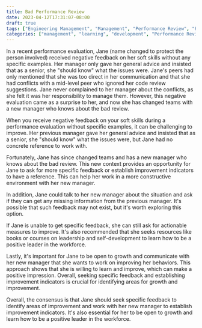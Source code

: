 ```yaml
---
title: Bad Performance Review
date: 2023-04-12T17:31:07-08:00
draft: true
tags: ["Engineering Management", "Management", "Performance Review", "People Management", "Feedback"]
categories: ["management", "learning", "development", "Performance Review", "Feedback", "Performance"]
---
```


In a recent performance evaluation, Jane (name changed to protect the person involved) received negative feedback on her soft skills without any specific examples. Her manager only gave her general advice and insisted that as a senior, she "should know" what the issues were. Jane's peers had only mentioned that she was too direct in her communication and that she had conflicts with a mid-level peer who ignored her code review suggestions. Jane never complained to her manager about the conflicts, as she felt it was her responsibility to manage them. However, this negative evaluation came as a surprise to her, and now she has changed teams with a new manager who knows about the bad review.

When you receive negative feedback on your soft skills during a performance evaluation without specific examples, it can be challenging to improve. Her previous manager gave her general advice and insisted that as a senior, she "should know" what the issues were, but Jane had no concrete reference to work with.

Fortunately, Jane has since changed teams and has a new manager who knows about the bad review. This new context provides an opportunity for Jane to ask for more specific feedback or establish improvement indicators to have a reference. This can help her work in a more constructive environment with her new manager.

In addition, Jane could talk to her new manager about the situation and ask if they can get any missing information from the previous manager. It's possible that such feedback may not exist, but it's worth exploring this option.

If Jane is unable to get specific feedback, she can still ask for actionable measures to improve. It's also recommended that she seeks resources like books or courses on leadership and self-development to learn how to be a positive leader in the workforce.

Lastly, it's important for Jane to be open to growth and communicate with her new manager that she wants to work on improving her behaviors. This approach shows that she is willing to learn and improve, which can make a positive impression. Overall, seeking specific feedback and establishing improvement indicators is crucial for identifying areas for growth and improvement.

Overall, the consensus is that Jane should seek specific feedback to identify areas of improvement and work with her new manager to establish improvement indicators. It's also essential for her to be open to growth and learn how to be a positive leader in the workforce.
